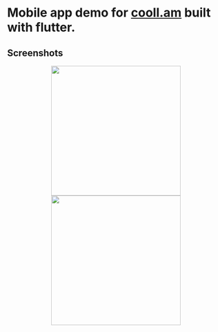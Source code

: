 # Mobile app demo for [cooll.am](https://cooll.am) built with flutter.
## Screenshots
<p align="center">
<img src="https://i.imgur.com/luFaa06.png" width="300">
<img src="https://i.imgur.com/G9qBJrl.png" width="300">
</p>
